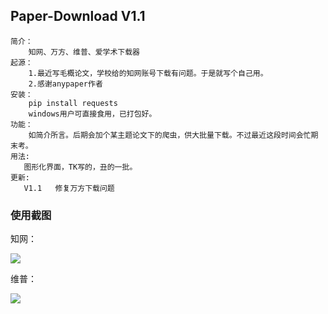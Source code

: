 ## Paper-Download V1.1

```text
简介：
    知网、万方、维普、爱学术下载器
起源：
	1.最近写毛概论文，学校给的知网账号下载有问题。于是就写个自己用。
	2.感谢anypaper作者
安装：
	pip install requests
	windows用户可直接食用，已打包好。
功能：
	如简介所言。后期会加个某主题论文下的爬虫，供大批量下载。不过最近这段时间会忙期末考。
用法:
   图形化界面，TK写的，丑的一批。
更新:
   V1.1   修复万方下载问题
```

### 使用截图

知网：

![](https://i.loli.net/2020/06/11/9A1adR2iNhlnuwx.png)

维普：

![](https://i.loli.net/2020/06/11/JuNRmHVo1Cfg8hb.png)
